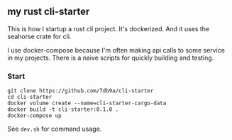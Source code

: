 ## my rust cli-starter

This is how I startup a rust cli project. It's dockerized. And it uses the seahorse crate for cli.

I use docker-compose because I'm often making api calls to some service in my projects. There is a naive scripts for quickly building and testing.

### Start

```
git clone https://github.com/7db9a/cli-starter
cd cli-starter
docker volume create --name=cli-starter-cargo-data
docker build -t cli-starter:0.1.0 .
docker-compose up
```

See `dev.sh` for command usage.

